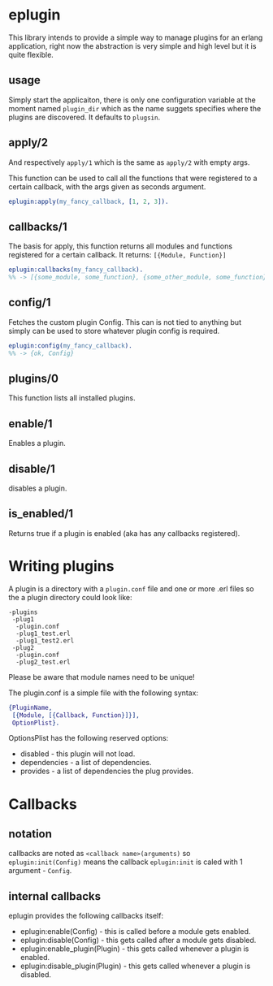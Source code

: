 eplugin
========
This library intends to provide a simple way to manage plugins for an erlang application, right now the abstraction is very simple and high level but it is quite flexible.

usage
-----

Simply start the applicaiton, there is only one configuration variable at the moment named `plugin_dir` which as the name suggets specifies where the plugins are discovered. It defaults to `plugsin`.

apply/2
-------
And respectively `apply/1` which is the same as `apply/2` with empty args.

This function can be used to call all the functions that were registered to a certain callback, with the args given as seconds argument.

```erlang
eplugin:apply(my_fancy_callback, [1, 2, 3]).
```

callbacks/1
-----------
The basis for apply, this function returns all modules and functions registered for a certain callback. It returns: `[{Module, Function}]`

```erlang
eplugin:callbacks(my_fancy_callback).
%% -> [{some_module, some_function}, {some_other_module, some_function}]
 ```

config/1
--------
Fetches the custom plugin Config. This can is not tied to anything but simply can be used to store whatever plugin config is required.
```erlang
eplugin:config(my_fancy_callback).
%% -> {ok, Config}
 ```

plugins/0
---------
This function lists all installed plugins.

enable/1
--------
Enables a plugin.

disable/1
---------
disables a plugin.

is_enabled/1
------------
Returns true if a plugin is enabled (aka has any callbacks registered).

Writing plugins
===============
A plugin is a directory with a `plugin.conf` file and one or more .erl files so the a plugin directory could look like:
```
-plugins
 -plug1
  -plugin.conf
  -plug1_test.erl
  -plug1_test2.erl
 -plug2
  -plugin.conf
  -plug2_test.erl
```

Please be aware that module names need to be unique!

The plugin.conf is a simple file with the following syntax:

```erlang
{PluginName,
 [{Module, [{Callback, Function}]}],
 OptionPlist}.
```

OptionsPlist has the following reserved options:

* disabled - this plugin will not load.
* dependencies - a list of dependencies.
* provides - a list of dependencies the plug provides.

Callbacks
=========

notation
--------
callbacks are noted as `<callback name>(arguments)` so `eplugin:init(Config)` means the callback `eplugin:init` is caled with 1 argument - `Config`.

internal callbacks
------------------
eplugin provides the following callbacks itself:
* eplugin:enable(Config) - this is called before a module gets enabled.
* eplugin:disable(Config) - this gets called after a module gets disabled.
* eplugin:enable_plugin(Plugin) - this gets called whenever a plugin is enabled.
* eplugin:disable_plugin(Plugin) - this gets called whenever a plugin is disabled.
